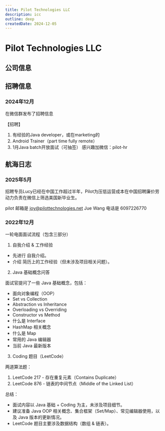 ```yaml
---
title: Pilot Technologies LLC
description: icc
outline: deep
createdDate: 2024-12-05
---
```


# Pilot Technologies LLC

## 公司信息

<StaffingCompanyTable companyJsonFileName="pilot"/>

## 招聘信息

### 2024年12月

在微信群发布了招聘信息

【招聘】
1. 有经验的Java developer，或在marketing的
2. Android Trainer（part time fully remote）
3. 1月Java batch开放面试（可抽签）
   感兴趣加微信：pilot-hr

## 航海日志

### 2025年5月

招聘专员Lucy已经在中国工作超过半年，Pilot为压低运营成本在中国招聘廉价劳动力负责在微信上筛选美国新毕业生。

pilot 邮箱是 joy@pilottechnologies.net
Jue Wang
电话是 6097226770

### 2022年12月

一轮电面面试流程（包含三部分）

1. 自我介绍 & 工作经验
- 先进行 自我介绍。
- 介绍 简历上的工作经验（但未涉及项目相关问题）。

2. Java 基础概念问答

面试官提问了一些 Java 基础概念，包括：
- 面向对象编程（OOP）
- Set vs Collection
- Abstraction vs Inheritance
- Overloading vs Overriding
- Constructor vs Method
- 什么是 Interface
- HashMap 相关概念
- 什么是 Map
- 常用的 Java 编辑器
- 当前 Java 最新版本

3. Coding 题目（LeetCode）

两道算法题：
1. LeetCode 217 - 存在重复元素（Contains Duplicate） 
2. LeetCode 876 - 链表的中间节点（Middle of the Linked List）

总结：
- 面试内容以 Java 基础 + Coding 为主，未涉及项目细节。
- 建议准备 Java OOP 相关概念、集合框架（Set/Map）、常见编辑器使用，以及 Java 版本的更新情况。
- LeetCode 题目主要涉及数据结构（数组 & 链表）。 
